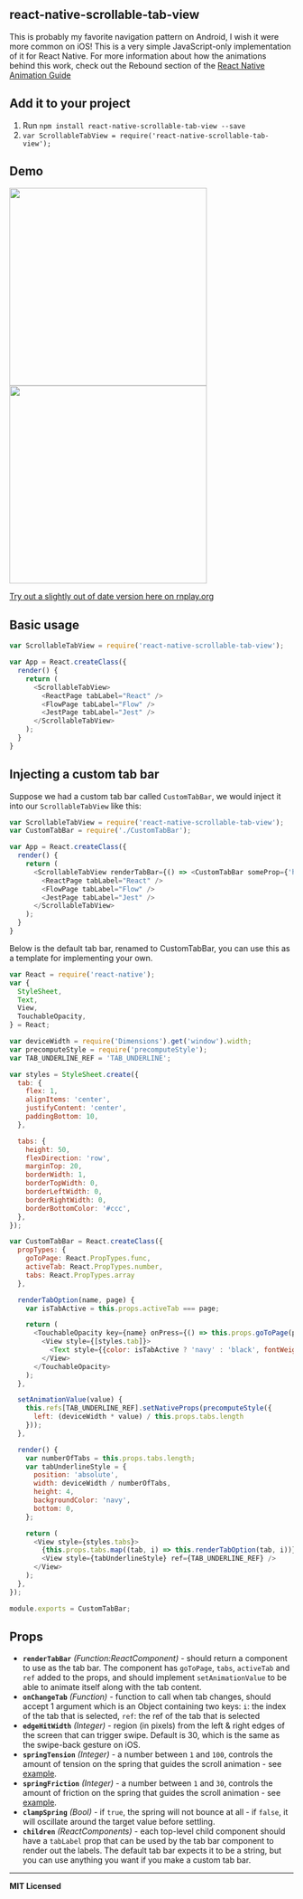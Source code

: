 ## react-native-scrollable-tab-view

This is probably my favorite navigation pattern on Android, I wish it
were more common on iOS! This is a very simple JavaScript-only
implementation of it for React Native. For more information about how
the animations behind this work, check out the Rebound section of the
[React Native Animation Guide](https://facebook.github.io/react-native/docs/animations.html)

## Add it to your project

1. Run `npm install react-native-scrollable-tab-view --save`
2. `var ScrollableTabView = require('react-native-scrollable-tab-view');`

## Demo

<a href="https://raw.githubusercontent.com/brentvatne/react-native-scrollable-tab-view/master/demo.gif"><img src="https://raw.githubusercontent.com/brentvatne/react-native-scrollable-tab-view/master/demo.gif" width="350"></a>
<a href="https://raw.githubusercontent.com/brentvatne/react-native-scrollable-tab-view/master/demo-fb.gif"><img src="https://raw.githubusercontent.com/brentvatne/react-native-scrollable-tab-view/master/demo-fb.gif" width="350"></a>

[Try out a slightly out of date version here on rnplay.org](https://rnplay.org/apps/qHU_5w)

## Basic usage

```javascript
var ScrollableTabView = require('react-native-scrollable-tab-view');

var App = React.createClass({
  render() {
    return (
      <ScrollableTabView>
        <ReactPage tabLabel="React" />
        <FlowPage tabLabel="Flow" />
        <JestPage tabLabel="Jest" />
      </ScrollableTabView>
    );
  }
}
```

## Injecting a custom tab bar

Suppose we had a custom tab bar called `CustomTabBar`, we would inject
it into our `ScrollableTabView` like this:

```javascript
var ScrollableTabView = require('react-native-scrollable-tab-view');
var CustomTabBar = require('./CustomTabBar');

var App = React.createClass({
  render() {
    return (
      <ScrollableTabView renderTabBar={() => <CustomTabBar someProp={'here'} />}>
        <ReactPage tabLabel="React" />
        <FlowPage tabLabel="Flow" />
        <JestPage tabLabel="Jest" />
      </ScrollableTabView>
    );
  }
}
```

Below is the default tab bar, renamed to CustomTabBar, you can use this
as a template for implementing your own.

```javascript
var React = require('react-native');
var {
  StyleSheet,
  Text,
  View,
  TouchableOpacity,
} = React;

var deviceWidth = require('Dimensions').get('window').width;
var precomputeStyle = require('precomputeStyle');
var TAB_UNDERLINE_REF = 'TAB_UNDERLINE';

var styles = StyleSheet.create({
  tab: {
    flex: 1,
    alignItems: 'center',
    justifyContent: 'center',
    paddingBottom: 10,
  },

  tabs: {
    height: 50,
    flexDirection: 'row',
    marginTop: 20,
    borderWidth: 1,
    borderTopWidth: 0,
    borderLeftWidth: 0,
    borderRightWidth: 0,
    borderBottomColor: '#ccc',
  },
});

var CustomTabBar = React.createClass({
  propTypes: {
    goToPage: React.PropTypes.func,
    activeTab: React.PropTypes.number,
    tabs: React.PropTypes.array
  },

  renderTabOption(name, page) {
    var isTabActive = this.props.activeTab === page;

    return (
      <TouchableOpacity key={name} onPress={() => this.props.goToPage(page)}>
        <View style={[styles.tab]}>
          <Text style={{color: isTabActive ? 'navy' : 'black', fontWeight: isTabActive ? 'bold' : 'normal'}}>{name}</Text>
        </View>
      </TouchableOpacity>
    );
  },

  setAnimationValue(value) {
    this.refs[TAB_UNDERLINE_REF].setNativeProps(precomputeStyle({
      left: (deviceWidth * value) / this.props.tabs.length
    }));
  },

  render() {
    var numberOfTabs = this.props.tabs.length;
    var tabUnderlineStyle = {
      position: 'absolute',
      width: deviceWidth / numberOfTabs,
      height: 4,
      backgroundColor: 'navy',
      bottom: 0,
    };

    return (
      <View style={styles.tabs}>
        {this.props.tabs.map((tab, i) => this.renderTabOption(tab, i))}
        <View style={tabUnderlineStyle} ref={TAB_UNDERLINE_REF} />
      </View>
    );
  },
});

module.exports = CustomTabBar;
```

## Props

- **`renderTabBar`** _(Function:ReactComponent)_ - should return a component to use as
  the tab bar. The component has `goToPage`, `tabs`, `activeTab` and
  `ref` added to the props, and should implement `setAnimationValue` to
  be able to animate itself along with the tab content.
- **`onChangeTab`** _(Function)_ - function to call when tab changes, should accept 1 argument which is an Object containing two keys: `i`: the index of the tab that is selected, `ref`: the ref of the tab that is selected
- **`edgeHitWidth`** _(Integer)_ - region (in pixels) from the left & right edges of the screen that can trigger swipe. Default is 30, which is the same as the swipe-back gesture on iOS.
- **`springTension`** _(Integer)_ - a number between `1` and `100`, controls the amount of tension on the spring that guides the scroll animation - see [example](http://facebook.github.io/rebound-js/examples/#graph-canvas).
- **`springFriction`** _(Integer)_ - a number between `1` and `30`, controls the amount of friction on the spring that guides the scroll animation - see [example](http://facebook.github.io/rebound-js/examples/#graph-canvas).
- **`clampSpring`** _(Bool)_ - if `true`, the spring will not bounce at all - if `false`, it will oscillate around the target value before settling.
- **`children`** _(ReactComponents)_ - each top-level child component should have a `tabLabel` prop that can be used by the tab bar component to render out the labels. The default tab bar expects it to be a string, but you can use anything you want if you make a custom tab bar.

---

**MIT Licensed**
